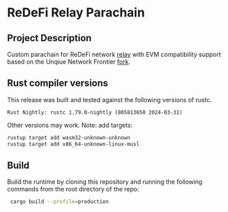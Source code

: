 # ReDeFi Relay Parachain

## Project Description

Custom parachain for ReDeFi network [relay](https://github.com/ReDeFi-Blockchain/redefi-relay-runtime) with EVM compatibility support based on the Unqiue Network Frontier [fork](https://github.com/UniqueNetwork/unique-frontier).

## Rust compiler versions

This release was built and tested against the following versions of rustc.

```
Rust Nightly: rustc 1.79.0-nightly (805813650 2024-03-31)
```

Other versions may work.
Note: add targets:

```bash
rustup target add wasm32-unknown-unknown 
rustup target add x86_64-unknown-linux-musl
```

## Build

Build the runtime by cloning this repository and running the following commands from the root directory of the repo:

```bash
 cargo build --profile=production
```

